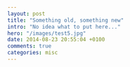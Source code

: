 ```yaml
---
layout: post
title: "Something old, something new"
intro: "No idea what to put here..."
hero: "/images/test5.jpg"
date: 2014-08-23 20:55:04 +0100
comments: true
categories: misc
---
```

